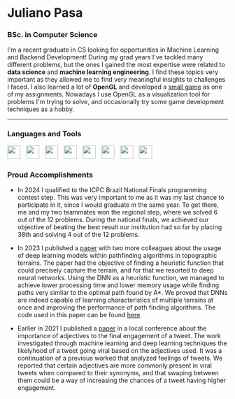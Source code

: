 # Juliano Pasa

 ### **BSc. in Computer Science** 

I'm a recent graduate in CS looking for opportunities in Machine Learning and Backend Development!
During my grad years I've tackled many different problems, but the ones I gained the most expertise were related to **data science** and **machine learning engineering**.
I find these topics very important as they allowed me to find very meaningful insights to challenges I faced.
I also learned a lot of **OpenGL** and developed a [small game](https://github.com/Juliano-Pasa/cga-demos/tree/main/demos/glsl40_toon) as one of my assignments. 
Nowadays I use OpenGL as a visualization tool for problems I'm trying to solve, and occasionally try some game development techniques as a hobby.

---

### Languages and Tools

<img align="left" width="30px" style="padding-right:10px" src="https://cdn.jsdelivr.net/gh/devicons/devicon@latest/icons/python/python-original.svg" />
<img align="left" width="30px" style="padding-right:10px" src="https://cdn.jsdelivr.net/gh/devicons/devicon@latest/icons/tensorflow/tensorflow-original.svg" />
<img align="left" width="30px" style="padding-right:10px" src="https://cdn.jsdelivr.net/gh/devicons/devicon@latest/icons/cplusplus/cplusplus-original.svg" />
<img align="left" width="30px" style="padding-right:10px" src="https://cdn.jsdelivr.net/gh/devicons/devicon@latest/icons/csharp/csharp-original.svg" />
<img align="left" width="30px" style="padding-right:10px" src="https://cdn.jsdelivr.net/gh/devicons/devicon@latest/icons/unity/unity-original.svg" />
<img align="left" width="30px" style="padding-right:10px" src="https://cdn.jsdelivr.net/gh/devicons/devicon@latest/icons/opengl/opengl-original.svg" />
<img align="left" width="30px" style="padding-right:10px" src="https://cdn.jsdelivr.net/gh/devicons/devicon@latest/icons/googlecloud/googlecloud-original.svg" />
<img align="left" width="30px" style="padding-right:10px" src="https://cdn.jsdelivr.net/gh/devicons/devicon@latest/icons/mysql/mysql-original.svg" />
<br/>
<br/>


### Proud Accomplishments

- In 2024 I qualified to the ICPC Brazil National Finals programming contest step. This was very important to me as it was my last chance to participate in it, since I would graduate in the same year.
To get there, me and my two teammates won the regional step, where we solved 6 out of the 12 problems. During the national finals, we achieved our objective of beating the best result our institution had so far
by placing 38th and solving 4 out of the 12 problems.

- In 2023 I published a [paper](https://www.scitepress.org/Link.aspx?doi=10.5220/0012129900003546) with two more colleagues about the usage of deep learning models within pathfinding algorithms in topographic terrains.
The paper had the objective of finding a heuristic function that could precisely capture the terrain, and for that we resorted to deep neural networks. 
Using the DNN as a heuristic function, we managed to achieve lower processing time and lower memory usage while finding paths very similar to the optimal path found by A*. 
We proved that DNNs are indeed capable of learning characteristics of multiple terrains at once and improving the performance of path finding algorithms. The code used in this paper can be found [here](https://github.com/Henrique-Liesenfeld-Krever/Heuristic-NN-A-Star)

- Earlier in 2021 I published a [paper](https://sol.sbc.org.br/index.php/erbd/article/view/17244) in a local conference about the importance of adjectives to the final engagement of a tweet.
The work investigated through machine learning and deep learning techniques the likelyhood of a tweet going viral based on the adjectives used. It was a continuation
of a previous worked that analyzed feelings of tweets. We reported that certain adjectives are more commonly present in viral tweets when compared to their synonyms, and that
swaping between them could be a way of increasing the chances of a tweet having higher engagement.


<!--
**Juliano-Pasa/Juliano-Pasa** is a ✨ _special_ ✨ repository because its `README.md` (this file) appears on your GitHub profile.

Here are some ideas to get you started:

- 🔭 I’m currently working on ...
- 🌱 I’m currently learning ...
- 👯 I’m looking to collaborate on ...
- 🤔 I’m looking for help with ...
- 💬 Ask me about ...
- 📫 How to reach me: ...
- 😄 Pronouns: ...
- ⚡ Fun fact: ...
-->

